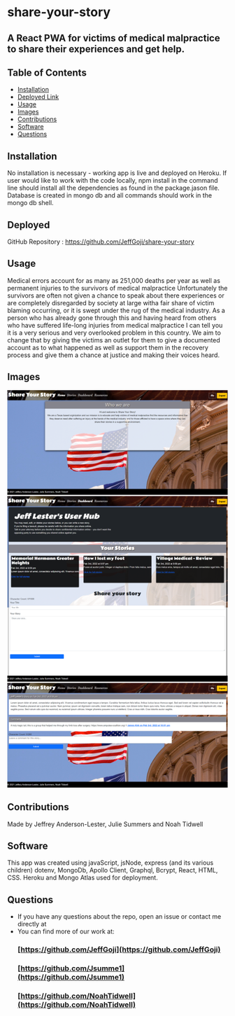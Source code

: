# share-your-story

## A React PWA for victims of medical malpractice to share their experiences and get help.

## Table of Contents

- [Installation](#installation)
- [Deployed Link](#deployed)
- [Usage](#usage)
- [Images](#images)
- [Contributions](#contributions)
- [Software](#software)
- [Questions](#questions)

## Installation

No installation is necessary - working app is live and deployed on Heroku. If user would like to work with the code locally, npm install in the command line should install all the dependencies as found in the package.jason file. Database is created in mongo db and all commands should work in the mongo db shell.

## Deployed

GitHub Repository : https://github.com/JeffGoji/share-your-story

## Usage

Medical errors account for as many as 251,000 deaths per year as well as permanent injuries to the survivors of medical malpractice Unfortunately the survivors are often not given a chance to speak about there experiences or are completely disregarded by society at large witha fair share of victim blaming occurring, or it is swept under the rug of the medical industry.
As a person who has already gone through this and having heard from others who have suffered life-long injuries from medical malpractice I can tell you it is a very serious and very overlooked problem in this country.
We aim to change that by giving the victims an outlet for them to give a documented account as to what happened as well as support them in the recovery process and give them a chance at justice and making their voices heard.

## Images

![Home Page](images/homepage.png)
![Dashboard](images/dashboard.png)
![Single Story](images/singlestory.png)

## Contributions

Made by Jeffrey Anderson-Lester, Julie Summers and Noah Tidwell

## Software

This app was created using javaScript, jsNode, express (and its various children) dotenv, MongoDb, Apollo Client, Graphql, Bcrypt, React, HTML, CSS. Heroku and Mongo Atlas used for deployment.

## Questions

- If you have any questions about the repo, open an issue or contact me directly at
- You can find more of our work at:
  ### [https://github.com/JeffGoji](https://github.com/JeffGoji)
  ### [https://github.com/Jsumme1](https://github.com/Jsumme1)
  ### [https://github.com/NoahTidwell](https://github.com/NoahTidwell)
